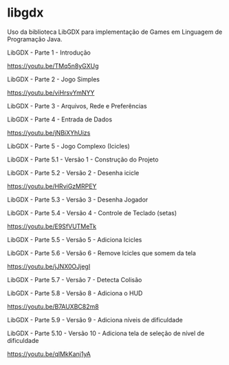 # libgdx
Uso da biblioteca LibGDX para implementação de Games em Linguagem de Programação Java.

LibGDX - Parte 1 - Introdução

https://youtu.be/TMq5n8yGXUg

LibGDX - Parte 2 - Jogo Simples

https://youtu.be/viHrsvYmNYY

LibGDX - Parte 3 - Arquivos, Rede e Preferências

LibGDX - Parte 4 - Entrada de Dados

https://youtu.be/jNBiXYhUizs

LibGDX - Parte 5 - Jogo Complexo (Icicles)

LibGDX - Parte 5.1 - Versão 1 - Construção do Projeto

LibGDX - Parte 5.2 - Versão 2 - Desenha icicle

https://youtu.be/HRviGzMRPEY

LibGDX - Parte 5.3 - Versão 3 - Desenha Jogador

LibGDX - Parte 5.4 - Versão 4 - Controle de Teclado (setas)

https://youtu.be/E9SfVUTMeTk

LibGDX - Parte 5.5 - Versão 5 - Adiciona Icicles

LibGDX - Parte 5.6 - Versão 6 - Remove Icicles que somem da tela

https://youtu.be/jJNX0OJjegI

LibGDX - Parte 5.7 - Versão 7 - Detecta Colisão

LibGDX - Parte 5.8 - Versão 8 - Adiciona o HUD

https://youtu.be/B7AUXBC82m8

LibGDX - Parte 5.9 - Versão 9 - Adiciona níveis de dificuldade

LibGDX - Parte 5.10 - Versão 10 - Adiciona tela de seleção de nível de dificuldade

https://youtu.be/qlMkKanj1yA
